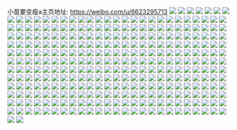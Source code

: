 小苗要变瘦a主页地址: https://weibo.com/u/6623295713 
![](https://wx4.sinaimg.cn/mw2000/007eeFMdly1h9ibxrxljoj32bz2xynmo.jpg) 
![](https://wx4.sinaimg.cn/mw2000/007eeFMdly1h9ibxtgm76j32bz3077nq.jpg) 
![](https://wx4.sinaimg.cn/mw2000/007eeFMdly1h9ibxp5fsxj32bz2tbka6.jpg) 
![](https://wx4.sinaimg.cn/mw2000/007eeFMdly1h9ibxrhpvcj32512upnml.jpg) 
![](https://wx4.sinaimg.cn/mw2000/007eeFMdly1h9ibxr0kfnj32c03401kx.jpg) 
![](https://wx4.sinaimg.cn/mw2000/007eeFMdly1h9ibxsfprej32c0340u03.jpg) 
![](https://wx4.sinaimg.cn/mw2000/007eeFMdly1h9ibxsxli3j32c03407wh.jpg) 
![](https://wx4.sinaimg.cn/mw2000/007eeFMdly1h9hghfliitj31o0280npe.jpg) 
![](https://wx4.sinaimg.cn/mw2000/007eeFMdly1h9hghhhmkgj31o0280qv6.jpg) 
![](https://wx4.sinaimg.cn/mw2000/007eeFMdly1h9hghjij87j31o0280npe.jpg) 
![](https://wx4.sinaimg.cn/mw2000/007eeFMdly1h9hghlhmzuj31o0280qv6.jpg) 
![](https://wx4.sinaimg.cn/mw2000/007eeFMdly1h9g9gsvltlj316o1il1ft.jpg) 
![](https://wx4.sinaimg.cn/mw2000/007eeFMdly1h9g9gs7q40j316o1kwqr9.jpg) 
![](https://wx4.sinaimg.cn/mw2000/007eeFMdly1h9f4dhh6o2j30u01hcnay.jpg) 
![](https://wx4.sinaimg.cn/mw2000/007eeFMdly1h9dvgiob07j32c72c0b2a.jpg) 
![](https://wx4.sinaimg.cn/mw2000/007eeFMdly1h9dvgj2a0bj316o1kwwsu.jpg) 
![](https://wx4.sinaimg.cn/mw2000/007eeFMdly1h9b5xyijnlj318y1olhdt.jpg) 
![](https://wx4.sinaimg.cn/mw2000/007eeFMdly1h9b5xxtzfoj319j1qvkjl.jpg) 
![](https://wx4.sinaimg.cn/mw2000/007eeFMdly1h99ir61iflj32bz2zrnpd.jpg) 
![](https://wx4.sinaimg.cn/mw2000/007eeFMdly1h99ir6o9snj33402c0u0x.jpg) 
![](https://wx4.sinaimg.cn/mw2000/007eeFMdly1h99ir74r9kj31vy2imtog.jpg) 
![](https://wx4.sinaimg.cn/mw2000/007eeFMdly1h99ir7i10rj31pw2qjaz8.jpg) 
![](https://wx4.sinaimg.cn/mw2000/007eeFMdly1h99ir7ty2hj30ub1ghth1.jpg) 
![](https://wx4.sinaimg.cn/mw2000/007eeFMdly1h99ir869b4j31uh2oe1jr.jpg) 
![](https://wx4.sinaimg.cn/mw2000/007eeFMdly1h99ir5bvlmj33263261l1.jpg) 
![](https://wx4.sinaimg.cn/mw2000/007eeFMdly1h99ir96pdhj31kz1kwkfo.jpg) 
![](https://wx4.sinaimg.cn/mw2000/007eeFMdly1h99ir9ntb7j324a2t4e81.jpg) 
![](https://wx4.sinaimg.cn/mw2000/007eeFMdly1h935pn2scgj31o02807wh.jpg) 
![](https://wx4.sinaimg.cn/mw2000/007eeFMdly1h935pm2jtsj31o0280b29.jpg) 
![](https://wx4.sinaimg.cn/mw2000/007eeFMdly1h98ydqeim9j30u0140gsj.jpg) 
![](https://wx4.sinaimg.cn/mw2000/007eeFMdly1h98ydr22grj30u01400yy.jpg) 
![](https://wx4.sinaimg.cn/mw2000/007eeFMdly1h98ydqqhv0j30u0140tex.jpg) 
![](https://wx4.sinaimg.cn/mw2000/007eeFMdly1h8wsrm1k35j32c03404qq.jpg) 
![](https://wx4.sinaimg.cn/mw2000/007eeFMdly1h8t23hcdsrj30u0140104.jpg) 
![](https://wx4.sinaimg.cn/mw2000/007eeFMdly1h8t23hwswbj30u01400z9.jpg) 
![](https://wx4.sinaimg.cn/mw2000/007eeFMdly1h8t23ikaohj30u0140n4i.jpg) 
![](https://wx4.sinaimg.cn/mw2000/007eeFMdly1h8pj8eaabmj30u00u00zx.jpg) 
![](https://wx4.sinaimg.cn/mw2000/007eeFMdly1h8pj8ermdxj30u00u0wku.jpg) 
![](https://wx4.sinaimg.cn/mw2000/007eeFMdly1h8mzc3cfbnj31400u0ah8.jpg) 
![](https://wx4.sinaimg.cn/mw2000/007eeFMdly1h8mzc308dnj31400u0tbh.jpg) 
![](https://wx4.sinaimg.cn/mw2000/007eeFMdly1h8luq9pfobj316o1kwx5n.jpg) 
![](https://wx4.sinaimg.cn/mw2000/007eeFMdly1h8ksq65357j30u01sywjd.jpg) 
![](https://wx4.sinaimg.cn/mw2000/007eeFMdly1h8jsdge4h4j30u016atem.jpg) 
![](https://wx4.sinaimg.cn/mw2000/007eeFMdly1h8jsdfxewyj30u012mq82.jpg) 
![](https://wx4.sinaimg.cn/mw2000/007eeFMdly1h8jsdgsak4j30u0140jwo.jpg) 
![](https://wx4.sinaimg.cn/mw2000/007eeFMdly1h8jsdh6imoj30u012etdk.jpg) 
![](https://wx4.sinaimg.cn/mw2000/007eeFMdly1h8hskc01guj30u01407ca.jpg) 
![](https://wx4.sinaimg.cn/mw2000/007eeFMdly1h8hskcjksjj30u0140gsr.jpg) 
![](https://wx4.sinaimg.cn/mw2000/007eeFMdly1h8g35qv2u2j30u0140n5n.jpg) 
![](https://wx4.sinaimg.cn/mw2000/007eeFMdly1h8g35pd0y1j30u00z4aei.jpg) 
![](https://wx4.sinaimg.cn/mw2000/007eeFMdly1h8g35oybkxj30u00u076f.jpg) 
![](https://wx4.sinaimg.cn/mw2000/007eeFMdly1h8g35ps1x4j30u0140q90.jpg) 
![](https://wx4.sinaimg.cn/mw2000/007eeFMdly1h8g35o5mxqj30u0140tgk.jpg) 
![](https://wx4.sinaimg.cn/mw2000/007eeFMdly1h8g35q9e59j30u0140jxz.jpg) 
![](https://wx4.sinaimg.cn/mw2000/007eeFMdly1h8g37lph0gj30sl12479r.jpg) 
![](https://wx4.sinaimg.cn/mw2000/007eeFMdly1h8g37midbhj30u0140adu.jpg) 
![](https://wx4.sinaimg.cn/mw2000/007eeFMdly1h8af3guh97j30u0140afu.jpg) 
![](https://wx4.sinaimg.cn/mw2000/007eeFMdly1h8af3gg6z4j30u01400yz.jpg) 
![](https://wx4.sinaimg.cn/mw2000/007eeFMdly1h86o721732j30u0140ahq.jpg) 
![](https://wx4.sinaimg.cn/mw2000/007eeFMdly1h86o700kmdj30u0196tf8.jpg) 
![](https://wx4.sinaimg.cn/mw2000/007eeFMdly1h867v2mxusj30u0140790.jpg) 
![](https://wx4.sinaimg.cn/mw2000/007eeFMdly1h83nufscjwj30u0140acn.jpg) 
![](https://wx4.sinaimg.cn/mw2000/007eeFMdly1h83nug54j9j30u0140778.jpg) 
![](https://wx4.sinaimg.cn/mw2000/007eeFMdly1h82o7s380jj30u0140tg0.jpg) 
![](https://wx4.sinaimg.cn/mw2000/007eeFMdly1h82o7td85mj30u01407fb.jpg) 
![](https://wx4.sinaimg.cn/mw2000/007eeFMdly1h82o7slycsj30u019tgui.jpg) 
![](https://wx4.sinaimg.cn/mw2000/007eeFMdly1h82o7u0nooj30u0140n65.jpg) 
![](https://wx4.sinaimg.cn/mw2000/007eeFMdly1h813u38v4sj30u0140aib.jpg) 
![](https://wx4.sinaimg.cn/mw2000/007eeFMdly1h813u5epj2j30u012r7d2.jpg) 
![](https://wx4.sinaimg.cn/mw2000/007eeFMdly1h813u5wxylj30u010kn64.jpg) 
![](https://wx4.sinaimg.cn/mw2000/007eeFMdly1h813wee6wgj30u014044t.jpg) 
![](https://wx4.sinaimg.cn/mw2000/007eeFMdly1h813weud8tj30u0140tef.jpg) 
![](https://wx4.sinaimg.cn/mw2000/007eeFMdly1h7z4dz5kvqj30u0140wmx.jpg) 
![](https://wx4.sinaimg.cn/mw2000/007eeFMdly1h7z4dzxfeuj30u0140wn4.jpg) 
![](https://wx4.sinaimg.cn/mw2000/007eeFMdly1h7swc8lryjj316o1kw4qp.jpg) 
![](https://wx4.sinaimg.cn/mw2000/007eeFMdly1h7swciaf3fj316o1kw1kx.jpg) 
![](https://wx4.sinaimg.cn/mw2000/007eeFMdly1h7swc1bifhj316o1kw1kx.jpg) 
![](https://wx4.sinaimg.cn/mw2000/007eeFMdly1h7swcdsze9j315w1irqt0.jpg) 
![](https://wx4.sinaimg.cn/mw2000/007eeFMdly1h7r6fk3id8j30lb0rm44p.jpg) 
![](https://wx4.sinaimg.cn/mw2000/007eeFMdly1h7r6fjcqz4j30lc0sgtg5.jpg) 
![](https://wx4.sinaimg.cn/mw2000/007eeFMdly1h7r6fmhhtxj30lc0sg103.jpg) 
![](https://wx4.sinaimg.cn/mw2000/007eeFMdly1h7ox95x2phj30u0140n4t.jpg) 
![](https://wx4.sinaimg.cn/mw2000/007eeFMdly1h7ox939ddjj30u0140dlo.jpg) 
![](https://wx4.sinaimg.cn/mw2000/007eeFMdly1h7ox95ldz8j30u01407ck.jpg) 
![](https://wx4.sinaimg.cn/mw2000/007eeFMdly1h7ox93kj9uj30u0140tfr.jpg) 
![](https://wx4.sinaimg.cn/mw2000/007eeFMdly1h7ox94bf39j30u0140grf.jpg) 
![](https://wx4.sinaimg.cn/mw2000/007eeFMdly1h7ox94qy0wj30u01420zs.jpg) 
![](https://wx4.sinaimg.cn/mw2000/007eeFMdly1h7oxfyql8hj30u0140ws6.jpg) 
![](https://wx4.sinaimg.cn/mw2000/007eeFMdly1h7oxfzb7ozj30u0140dml.jpg) 
![](https://wx4.sinaimg.cn/mw2000/007eeFMdly1h7o8az2syfj30u0140q8v.jpg) 
![](https://wx4.sinaimg.cn/mw2000/007eeFMdly1h7o8azzf4aj30u0140gvk.jpg) 
![](https://wx4.sinaimg.cn/mw2000/007eeFMdly1h7lgb66vc2j31910u0gql.jpg) 
![](https://wx4.sinaimg.cn/mw2000/007eeFMdly1h7k6b1rjhaj316o1kw7mr.jpg) 
![](https://wx4.sinaimg.cn/mw2000/007eeFMdly1h7k6b16cesj316o1kw1bc.jpg) 
![](https://wx4.sinaimg.cn/mw2000/007eeFMdly1h7k6auqx9tj316o1kwtqn.jpg) 
![](https://wx4.sinaimg.cn/mw2000/007eeFMdly1h7k6avxjzej328c2z4x6p.jpg) 
![](https://wx4.sinaimg.cn/mw2000/007eeFMdly1h7k6axmsa1j326f2tue81.jpg) 
![](https://wx4.sinaimg.cn/mw2000/007eeFMdly1h7k6ayn6ndj32c0340b29.jpg) 
![](https://wx4.sinaimg.cn/mw2000/007eeFMdly1h7k6azjvp7j32c0340x6p.jpg) 
![](https://wx4.sinaimg.cn/mw2000/007eeFMdly1h7k6au6420j32c0340hdt.jpg) 
![](https://wx4.sinaimg.cn/mw2000/007eeFMdly1h7k6b0h8znj32bz305hdt.jpg) 
![](https://wx4.sinaimg.cn/mw2000/007eeFMdly1h7k6awt62gj32c0340kjl.jpg) 
![](https://wx4.sinaimg.cn/mw2000/007eeFMdly1h7ii0s2ecxj316o1kwke1.jpg) 
![](https://wx4.sinaimg.cn/mw2000/007eeFMdly1h7gdcgp4sqj30u017w488.jpg) 
![](https://wx4.sinaimg.cn/mw2000/007eeFMdly1h7gdcem2nwj30u011x0zg.jpg) 
![](https://wx4.sinaimg.cn/mw2000/007eeFMdly1h7gdcfalnij30u01407cg.jpg) 
![](https://wx4.sinaimg.cn/mw2000/007eeFMdly1h7gdcgcsw3j30u0140do5.jpg) 
![](https://wx4.sinaimg.cn/mw2000/007eeFMdly1h7d9b516t3j30u010y3zg.jpg) 
![](https://wx4.sinaimg.cn/mw2000/007eeFMdly1h7c3obl0b8j30u00vo42f.jpg) 
![](https://wx4.sinaimg.cn/mw2000/007eeFMdly1h7c3o8hdrqj30u0186jtl.jpg) 
![](https://wx4.sinaimg.cn/mw2000/007eeFMdly1h7c3o6io0jj30u0140421.jpg) 
![](https://wx4.sinaimg.cn/mw2000/007eeFMdly1h7c3o7rtcgj30u0140wif.jpg) 
![](https://wx4.sinaimg.cn/mw2000/007eeFMdly1h7c3o6xls8j30u0140afg.jpg) 
![](https://wx4.sinaimg.cn/mw2000/007eeFMdly1h7c3o7c2n1j30u00zq41v.jpg) 
![](https://wx4.sinaimg.cn/mw2000/007eeFMdly1h78p6a2v2pj30u00xkgmi.jpg) 
![](https://wx4.sinaimg.cn/mw2000/007eeFMdly1h78p6aeqcjj30u0140td5.jpg) 
![](https://wx4.sinaimg.cn/mw2000/007eeFMdly1h78p69oj7bj30u00z80tm.jpg) 
![](https://wx4.sinaimg.cn/mw2000/007eeFMdly1h78go645saj31900u0whl.jpg) 
![](https://wx4.sinaimg.cn/mw2000/007eeFMdly1h78go4hb69j31910u0aij.jpg) 
![](https://wx4.sinaimg.cn/mw2000/007eeFMdly1h78h1mclpgj30u01hc0uq.jpg) 
![](https://wx4.sinaimg.cn/mw2000/007eeFMdly1h77d4clviqj30u0140dr4.jpg) 
![](https://wx4.sinaimg.cn/mw2000/007eeFMdly1h77d4de95tj30u0140q8h.jpg) 
![](https://wx4.sinaimg.cn/mw2000/007eeFMdly1h77d4bn1ujj30u0140gqy.jpg) 
![](https://wx4.sinaimg.cn/mw2000/007eeFMdly1h77d4enqsfj30u0140qhx.jpg) 
![](https://wx4.sinaimg.cn/mw2000/007eeFMdly1h7579xo7mcj30u0140go1.jpg) 
![](https://wx4.sinaimg.cn/mw2000/007eeFMdly1h7579v99njj30u011ggmh.jpg) 
![](https://wx4.sinaimg.cn/mw2000/007eeFMdly1h7579wx1ajj30u0140tep.jpg) 
![](https://wx4.sinaimg.cn/mw2000/007eeFMdly1h7579voqrqj30u010874n.jpg) 
![](https://wx4.sinaimg.cn/mw2000/007eeFMdly1h7579w26p4j30u0118jtz.jpg) 
![](https://wx4.sinaimg.cn/mw2000/007eeFMdly1h7579wgu0gj30u0140jy4.jpg) 
![](https://wx4.sinaimg.cn/mw2000/007eeFMdly1h72ve5qxbyj319c1kc13q.jpg) 
![](https://wx4.sinaimg.cn/mw2000/007eeFMdly1h72ve6cyvgj324f2wnx5y.jpg) 
![](https://wx4.sinaimg.cn/mw2000/007eeFMdly1h72ve7azrgj316o1fkwpt.jpg) 
![](https://wx4.sinaimg.cn/mw2000/007eeFMdly1h72ve52p2lj32882sqqv5.jpg) 
![](https://wx4.sinaimg.cn/mw2000/007eeFMdly1h72ve7swkzj31dd1kwtns.jpg) 
![](https://wx4.sinaimg.cn/mw2000/007eeFMdly1h72ve6uprqj316n1g8k4q.jpg) 
![](https://wx4.sinaimg.cn/mw2000/007eeFMdly1h72ve867suj315b1e5wpo.jpg) 
![](https://wx4.sinaimg.cn/mw2000/007eeFMdly1h72ve8nq19j31kw1kwngp.jpg) 
![](https://wx4.sinaimg.cn/mw2000/007eeFMdly1h6wvacbcqgj30u0140gn2.jpg) 
![](https://wx4.sinaimg.cn/mw2000/007eeFMdly1h6wvad2gpsj30u0140q4b.jpg) 
![](https://wx4.sinaimg.cn/mw2000/007eeFMdly1h6sbo2aemmj30u0140jxx.jpg) 
![](https://wx4.sinaimg.cn/mw2000/007eeFMdly1h6qo315zymj30u00u0gm4.jpg) 
![](https://wx4.sinaimg.cn/mw2000/007eeFMdly1h6qo30he25j30u00u00wf.jpg) 
![](https://wx4.sinaimg.cn/mw2000/007eeFMdly1h6qo3765nuj30u0140n20.jpg) 
![](https://wx4.sinaimg.cn/mw2000/007eeFMdly1h6qo31vlz6j30u00u0dlx.jpg) 
![](https://wx4.sinaimg.cn/mw2000/007eeFMdly1h6qo32rhi2j30u00u044p.jpg) 
![](https://wx4.sinaimg.cn/mw2000/007eeFMdly1h6qo33zkzfj30u00u0juy.jpg) 
![](https://wx4.sinaimg.cn/mw2000/007eeFMdly1h6qo34rshfj30u014075l.jpg) 
![](https://wx4.sinaimg.cn/mw2000/007eeFMdly1h6qo35it99j30u00wwtf0.jpg) 
![](https://wx4.sinaimg.cn/mw2000/007eeFMdly1h6qo387jmrj30yr0u0423.jpg) 
![](https://wx4.sinaimg.cn/mw2000/007eeFMdly1h6q1erl607j30u00u077w.jpg) 
![](https://wx4.sinaimg.cn/mw2000/007eeFMdly1h6q1dxomfdj30u00uaab3.jpg) 
![](https://wx4.sinaimg.cn/mw2000/007eeFMdly1h6q1dyocfoj30v50u0wiv.jpg) 
![](https://wx4.sinaimg.cn/mw2000/007eeFMdly1h6q1ert61xj30u00u0q6k.jpg) 
![](https://wx4.sinaimg.cn/mw2000/007eeFMdly1h6q1dy00koj30u00u0gp1.jpg) 
![](https://wx4.sinaimg.cn/mw2000/007eeFMdly1h6q1dz3ibpj30v40u0jvy.jpg) 
![](https://wx4.sinaimg.cn/mw2000/007eeFMdly1h6q1dzgqxgj30u00u0jw3.jpg) 
![](https://wx4.sinaimg.cn/mw2000/007eeFMdly1h6q1dzrx2uj30u00u0tca.jpg) 
![](https://wx4.sinaimg.cn/mw2000/007eeFMdly1h6q1dx2xo3j30u00u0tas.jpg) 
![](https://wx4.sinaimg.cn/mw2000/007eeFMdly1h6po3qf1w0j30u00xen2f.jpg) 
![](https://wx4.sinaimg.cn/mw2000/007eeFMdly1h6po3qrtaej30u0140gmw.jpg) 
![](https://wx4.sinaimg.cn/mw2000/007eeFMdly1h6po3r2xgbj30u0140t9v.jpg) 
![](https://wx4.sinaimg.cn/mw2000/007eeFMdly1h6po3psz9lj30u0140ag6.jpg) 
![](https://wx4.sinaimg.cn/mw2000/007eeFMdly1h6noxx9xsgj30u0140di3.jpg) 
![](https://wx4.sinaimg.cn/mw2000/007eeFMdly1h6nl2wlukzj30u0140dik.jpg) 
![](https://wx4.sinaimg.cn/mw2000/007eeFMdly1h6nl2x52n9j30u0140dif.jpg) 
![](https://wx4.sinaimg.cn/mw2000/007eeFMdly1h6nl2xp7r4j30u0140jz8.jpg) 
![](https://wx4.sinaimg.cn/mw2000/007eeFMdly1h6ng7mn87aj30u0108wfy.jpg) 
![](https://wx4.sinaimg.cn/mw2000/007eeFMdly1h6ng7m6eadj30u00ysta4.jpg) 
![](https://wx4.sinaimg.cn/mw2000/007eeFMdly1h6moossswaj31400u0q3l.jpg) 
![](https://wx4.sinaimg.cn/mw2000/007eeFMdly1h6mootnprej31400u0dih.jpg) 
![](https://wx4.sinaimg.cn/mw2000/007eeFMdly1h6moou1sgoj31400u0ta1.jpg) 
![](https://wx4.sinaimg.cn/mw2000/007eeFMdly1h6liou1kt1j30u016qmzi.jpg) 
![](https://wx4.sinaimg.cn/mw2000/007eeFMdly1h6kik05gdjj30u0140gu9.jpg) 
![](https://wx4.sinaimg.cn/mw2000/007eeFMdly1h6k22f0h18j30u016640i.jpg) 
![](https://wx4.sinaimg.cn/mw2000/007eeFMdly1h6ix6ldgpvj30u0140115.jpg) 
![](https://wx4.sinaimg.cn/mw2000/007eeFMdly1h6ix6mk2wjj30u0140ai4.jpg) 
![](https://wx4.sinaimg.cn/mw2000/007eeFMdly1h6ix6lup0jj30u0140tak.jpg) 
![](https://wx4.sinaimg.cn/mw2000/007eeFMdly1h6ix6m6396j30u0140jsw.jpg) 
![](https://wx4.sinaimg.cn/mw2000/007eeFMdly1h6ix6myb6xj30u0140gna.jpg) 
![](https://wx4.sinaimg.cn/mw2000/007eeFMdly1h6ix6ntmpdj30u0140qam.jpg) 
![](https://wx4.sinaimg.cn/mw2000/007eeFMdly1h6ix6oledgj30th1getje.jpg) 
![](https://wx4.sinaimg.cn/mw2000/007eeFMdly1h6ix6oyfl1j30u01hcgmg.jpg) 
![](https://wx4.sinaimg.cn/mw2000/007eeFMdly1h6hsetirwqj30u014041c.jpg) 
![](https://wx4.sinaimg.cn/mw2000/007eeFMdly1h6gy2dzqylj30u0140zo8.jpg) 
![](https://wx4.sinaimg.cn/mw2000/007eeFMdly1h6gy2dnbbmj30u013gwjg.jpg) 
![](https://wx4.sinaimg.cn/mw2000/007eeFMdly1h6eo17yvk4j30u0140q4g.jpg) 
![](https://wx4.sinaimg.cn/mw2000/007eeFMdly1h6ccbxc7i4j31400u0n1c.jpg) 
![](https://wx4.sinaimg.cn/mw2000/007eeFMdly1h6byhha7qdj30u0140mz0.jpg) 
![](https://wx4.sinaimg.cn/mw2000/007eeFMdly1h6byhjqxl1j30u0140ah8.jpg) 
![](https://wx4.sinaimg.cn/mw2000/007eeFMdly1h6am1jr7m8j30u0140k11.jpg) 
![](https://wx4.sinaimg.cn/mw2000/007eeFMdly1h6am1k2obvj30u00xen1c.jpg) 
![](https://wx4.sinaimg.cn/mw2000/007eeFMdly1h6am1kjtjjj30u011gn38.jpg) 
![](https://wx4.sinaimg.cn/mw2000/007eeFMdly1h6am1kbdhpj30u0140n24.jpg) 
![](https://wx4.sinaimg.cn/mw2000/007eeFMdly1h6am1ktzuoj30u0140dp4.jpg) 
![](https://wx4.sinaimg.cn/mw2000/007eeFMdly1h69wsn1ojxj30u0140gny.jpg) 
![](https://wx4.sinaimg.cn/mw2000/007eeFMdly1h69wsotnguj30u0140afr.jpg) 
![](https://wx4.sinaimg.cn/mw2000/007eeFMdly1h69wsp8aq6j30u0140464.jpg) 
![](https://wx4.sinaimg.cn/mw2000/007eeFMdly1h69wsnm1wrj30u0140dh4.jpg) 
![](https://wx4.sinaimg.cn/mw2000/007eeFMdly1h69wso0il4j30u0140jwb.jpg) 
![](https://wx4.sinaimg.cn/mw2000/007eeFMdly1h69wsofq69j30u0140ag0.jpg) 
![](https://wx4.sinaimg.cn/mw2000/007eeFMdly1h67aj4l83nj30u010rjv5.jpg) 
![](https://wx4.sinaimg.cn/mw2000/007eeFMdly1h61n3cb30cj30u0140jvt.jpg) 
![](https://wx4.sinaimg.cn/mw2000/007eeFMdly1h61n3cwkh2j30u0140js9.jpg) 
![](https://wx4.sinaimg.cn/mw2000/007eeFMdly1h60p99hn27j31320u0wgy.jpg) 
![](https://wx4.sinaimg.cn/mw2000/007eeFMdly1h5xpsmvw0mj30ym0u0wkk.jpg) 
![](https://wx4.sinaimg.cn/mw2000/007eeFMdly1h5vk0nx0ctj316o1kwtk7.jpg) 
![](https://wx4.sinaimg.cn/mw2000/007eeFMdly1h5vk0o841xj316o1kwnha.jpg) 
![](https://wx4.sinaimg.cn/mw2000/007eeFMdly1h5vk0nl102j32c02o6e81.jpg) 
![](https://wx4.sinaimg.cn/mw2000/007eeFMdly1h5o2l00joyj30u01hch0y.jpg) 
![](https://wx4.sinaimg.cn/mw2000/007eeFMdly1h5o2k5x58wj32c0340hdt.jpg) 
![](https://wx4.sinaimg.cn/mw2000/007eeFMdly1h5o2k5ae0gj31kw18tnhm.jpg) 
![](https://wx4.sinaimg.cn/mw2000/007eeFMdly1h5lex9vbe8j33402c07wi.jpg) 
![](https://wx4.sinaimg.cn/mw2000/007eeFMdly1h5lex1webnj31kw16otkg.jpg) 
![](https://wx4.sinaimg.cn/mw2000/007eeFMdly1h5lexan3kzj333z254qv5.jpg) 
![](https://wx4.sinaimg.cn/mw2000/007eeFMdly1h5lexbyq1kj32c0340qv6.jpg) 
![](https://wx4.sinaimg.cn/mw2000/007eeFMdly1h5lexcl8vxj316o1kwwzl.jpg) 
![](https://wx4.sinaimg.cn/mw2000/007eeFMdly1h5je618uooj32c0340u0x.jpg) 
![](https://wx4.sinaimg.cn/mw2000/007eeFMdly1h5je5wmexwj31o0280u0x.jpg) 
![](https://wx4.sinaimg.cn/mw2000/007eeFMdly1h5je5yg4y2j33402c0u11.jpg) 
![](https://wx4.sinaimg.cn/mw2000/007eeFMdly1h5h49ffjehj30ud0jz46i.jpg) 
![](https://wx4.sinaimg.cn/mw2000/007eeFMdly1h5h4190ux8j32c0340npe.jpg) 
![](https://wx4.sinaimg.cn/mw2000/007eeFMdly1h5h41b9ayxj31dc14f7ke.jpg) 
![](https://wx4.sinaimg.cn/mw2000/007eeFMdly1h5h417x79jj31o0280u0x.jpg) 
![](https://wx4.sinaimg.cn/mw2000/007eeFMdly1h5dg7xc8zpj30u0140491.jpg) 
![](https://wx4.sinaimg.cn/mw2000/007eeFMdly1h5dg7wpkkgj30u01407ao.jpg) 
![](https://wx4.sinaimg.cn/mw2000/007eeFMdly1h5bcjyqw7nj33402c01kz.jpg) 
![](https://wx4.sinaimg.cn/mw2000/007eeFMdly1h5bcjzyrztj33402c07wi.jpg) 
![](https://wx4.sinaimg.cn/mw2000/007eeFMdly1h59xzdq662j30u0140jwt.jpg) 
![](https://wx4.sinaimg.cn/mw2000/007eeFMdly1h59e52lbmyj32c02c0b29.jpg) 
![](https://wx4.sinaimg.cn/mw2000/007eeFMdly1h59e53rk3qj32c02c0kjl.jpg) 
![](https://wx4.sinaimg.cn/mw2000/007eeFMdly1h59e534q8cj32c02c07wh.jpg) 
![](https://wx4.sinaimg.cn/mw2000/007eeFMdly1h58p9tpv0aj30u0140jxj.jpg) 
![](https://wx4.sinaimg.cn/mw2000/007eeFMdly1h57vibcnwxj30wi1ycu0x.jpg) 
![](https://wx4.sinaimg.cn/mw2000/007eeFMdly1h56i1qmaezj30u014042j.jpg) 
![](https://wx4.sinaimg.cn/mw2000/007eeFMdly1h56i1s17w2j30u0140thh.jpg) 
![](https://wx4.sinaimg.cn/mw2000/007eeFMdly1h56i1q07cij30u0140gup.jpg) 
![](https://wx4.sinaimg.cn/mw2000/007eeFMdly1h56i1shkg7j30u014078d.jpg) 
![](https://wx4.sinaimg.cn/mw2000/007eeFMdly1h56i1sr0raj30u0140n10.jpg) 
![](https://wx4.sinaimg.cn/mw2000/007eeFMdly1h56i1rgfjaj30u00u0420.jpg) 
![](https://wx4.sinaimg.cn/mw2000/007eeFMdly1h56i1r3x6oj30u016kk1e.jpg) 
![](https://wx4.sinaimg.cn/mw2000/007eeFMdly1h56i1tbwtvj30u00yon2c.jpg) 
![](https://wx4.sinaimg.cn/mw2000/007eeFMdly1h55i2r5i9zj31o02801ak.jpg) 
![](https://wx4.sinaimg.cn/mw2000/007eeFMdly1h55i2rjhtzj31o0280tq6.jpg) 
![](https://wx4.sinaimg.cn/mw2000/007eeFMdly1h55i2snvywj31o0280hdt.jpg) 
![](https://wx4.sinaimg.cn/mw2000/007eeFMdly1h55i2tc4i0j31o0280kjl.jpg) 
![](https://wx4.sinaimg.cn/mw2000/007eeFMdly1h55i2ucy3gj31o02804qq.jpg) 
![](https://wx4.sinaimg.cn/mw2000/007eeFMdly1h55i2v4r8yj31o02804qq.jpg) 
![](https://wx4.sinaimg.cn/mw2000/007eeFMdly1h52wxb1i9rj30u011c11b.jpg) 
![](https://wx4.sinaimg.cn/mw2000/007eeFMdly1h50mdmffltj31400u0wke.jpg) 
![](https://wx4.sinaimg.cn/mw2000/007eeFMdly1h4zpp7vdmwj30uv0u0gsv.jpg) 
![](https://wx4.sinaimg.cn/mw2000/007eeFMdly1h4zpp85olsj30u00vgn3v.jpg) 
![](https://wx4.sinaimg.cn/mw2000/007eeFMdly1h4zpp8js06j30u014045k.jpg) 
![](https://wx4.sinaimg.cn/mw2000/007eeFMdly1h4zpp8vdu3j31400u0q72.jpg) 
![](https://wx4.sinaimg.cn/mw2000/007eeFMdly1h4z1bczga7j30u014046v.jpg) 
![](https://wx4.sinaimg.cn/mw2000/007eeFMdly1h4z1bdp7psj31400u0grp.jpg) 
![](https://wx4.sinaimg.cn/mw2000/007eeFMdly1h4ydbyzlldj30u0140tem.jpg) 
![](https://wx4.sinaimg.cn/mw2000/007eeFMdly1h4ydbzx1g5j30u0140gt6.jpg) 
![](https://wx4.sinaimg.cn/mw2000/007eeFMdly1h4yabrxnzzj30lr0sojvj.jpg) 
![](https://wx4.sinaimg.cn/mw2000/007eeFMdly1h4yabszheaj30u0140k05.jpg) 
![](https://wx4.sinaimg.cn/mw2000/007eeFMdly1h4yabtlxx5j30ks0ot41t.jpg) 
![](https://wx4.sinaimg.cn/mw2000/007eeFMdly1h4xdml2zbnj30u0140aia.jpg) 
![](https://wx4.sinaimg.cn/mw2000/007eeFMdly1h4x93kmnfrj30u0140wlo.jpg) 
![](https://wx4.sinaimg.cn/mw2000/007eeFMdly1h4x93jxvmwj30u014044x.jpg) 
![](https://wx4.sinaimg.cn/mw2000/007eeFMdly1h4wyjgq93nj30u0140n07.jpg) 
![](https://wx4.sinaimg.cn/mw2000/007eeFMdly1h4wyjhcmzyj31400u0q6e.jpg) 
![](https://wx4.sinaimg.cn/mw2000/007eeFMdly1h4wyji42ahj30u0140n4r.jpg) 
![](https://wx4.sinaimg.cn/mw2000/007eeFMdly1h4w9ctcf8mj31400u0thy.jpg) 
![](https://wx4.sinaimg.cn/mw2000/007eeFMdly1h4w9csx1hij30u0140thu.jpg) 
![](https://wx4.sinaimg.cn/mw2000/007eeFMdly1h4w9cs8o90j30u013yk25.jpg) 
![](https://wx4.sinaimg.cn/mw2000/007eeFMdly1h4lconjm00j31id20i7wi.jpg) 
![](https://wx4.sinaimg.cn/mw2000/007eeFMdly1h4kj9kqocyj32c03407wi.jpg) 
![](https://wx4.sinaimg.cn/mw2000/007eeFMdly1h4kj9mwox6j30r61caaim.jpg) 
![](https://wx4.sinaimg.cn/mw2000/007eeFMdly1h4k881g976j30u01407at.jpg) 
![](https://wx4.sinaimg.cn/mw2000/007eeFMdly1h4k880pkw8j30wy0u00yp.jpg) 
![](https://wx4.sinaimg.cn/mw2000/007eeFMdly1h4ianw6fjyj30u0140gtf.jpg) 
![](https://wx4.sinaimg.cn/mw2000/007eeFMdly1h4hzhm3tevj30u0140gty.jpg) 
![](https://wx4.sinaimg.cn/mw2000/007eeFMdly1h4g2fxolmqj32c03407wi.jpg) 
![](https://wx4.sinaimg.cn/mw2000/007eeFMdly1h4elbiug6oj30u0140k0m.jpg) 
![](https://wx4.sinaimg.cn/mw2000/007eeFMdly1h4citfgsdtj30u01400vp.jpg) 
![](https://wx4.sinaimg.cn/mw2000/007eeFMdly1h4citeukhqj30u0140go5.jpg) 
![](https://wx4.sinaimg.cn/mw2000/007eeFMdly1h4citfscefj30u014076v.jpg) 
![](https://wx4.sinaimg.cn/mw2000/007eeFMdly1h4citg37p3j30u0140acp.jpg) 
![](https://wx4.sinaimg.cn/mw2000/007eeFMdly1h4c5ap1fu9j322b1z3x6p.jpg) 
![](https://wx4.sinaimg.cn/mw2000/007eeFMdly1h4c5aq56q6j32c0340u0y.jpg) 
![](https://wx4.sinaimg.cn/mw2000/007eeFMdly1h4c5aqppcxj30zk17vgzo.jpg) 
![](https://wx4.sinaimg.cn/mw2000/007eeFMdly1h47synoo9gj30u00ymah2.jpg) 
![](https://wx4.sinaimg.cn/mw2000/007eeFMdly1h47syrsj6uj30u0140jzk.jpg) 
![](https://wx4.sinaimg.cn/mw2000/007eeFMdly1h47sypakt2j30u0140jzo.jpg) 
![](https://wx4.sinaimg.cn/mw2000/007eeFMdly1h47syofuttj30wr0u0ah4.jpg) 
![](https://wx4.sinaimg.cn/mw2000/007eeFMdly1h47synb7xpj30u00u0wio.jpg) 
![](https://wx4.sinaimg.cn/mw2000/007eeFMdly1h47sywx5z6j30u00xwgsj.jpg) 
![](https://wx4.sinaimg.cn/mw2000/007eeFMdly1h47syq88m2j30u0140qby.jpg) 
![](https://wx4.sinaimg.cn/mw2000/007eeFMdly1h47syptyrtj30u0108ahg.jpg) 
![](https://wx4.sinaimg.cn/mw2000/007eeFMdly1h47syoscb6j30u20u0gtk.jpg) 
![](https://wx4.sinaimg.cn/mw2000/007eeFMdly1h424q0y0v3j32c0340hdu.jpg) 
![](https://wx4.sinaimg.cn/mw2000/007eeFMdly1h424q2zyu0j32c0340e82.jpg) 
![](https://wx4.sinaimg.cn/mw2000/007eeFMdly1h424pz4791j32c0340kjn.jpg) 
![](https://wx4.sinaimg.cn/mw2000/007eeFMdly1h424q4ozzbj32c0340u0y.jpg) 
![](https://wx4.sinaimg.cn/mw2000/007eeFMdly1h424q674v0j32c0340npe.jpg) 
![](https://wx4.sinaimg.cn/mw2000/007eeFMdly1h424q728htj31ek1pdavn.jpg) 
![](https://wx4.sinaimg.cn/mw2000/007eeFMdly1h3y6e3r0mwj30u00u6n1a.jpg) 
![](https://wx4.sinaimg.cn/mw2000/007eeFMdly1h3v7kfq0gbj31o02804qq.jpg) 
![](https://wx4.sinaimg.cn/mw2000/007eeFMdly1h3v7kkhggxj31nz24b4qp.jpg) 
![](https://wx4.sinaimg.cn/mw2000/007eeFMdly1h3qkm11lhqj31zx1cb4qp.jpg) 
![](https://wx4.sinaimg.cn/mw2000/007eeFMdly1h3qkm2kikhj32801o0e81.jpg) 
![](https://wx4.sinaimg.cn/mw2000/007eeFMdly1h3qkm3iut0j32c0340u0y.jpg) 
![](https://wx4.sinaimg.cn/mw2000/007eeFMdly1h3qkm4srlpj32c03401kz.jpg) 
![](https://wx4.sinaimg.cn/mw2000/007eeFMdly1h3qkm1jl2vj32c0340b29.jpg) 
